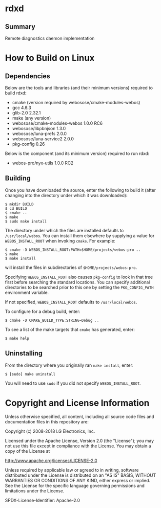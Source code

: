 rdxd
=====

Summary
-------
Remote diagnostics daemon implementation

How to Build on Linux
=====================

## Dependencies

Below are the tools and libraries (and their minimum versions) required to build
rdxd:

* cmake (version required by webosose/cmake-modules-webos)
* gcc 4.6.3
* glib-2.0 2.32.1
* make (any version)
* webosose/cmake-modules-webos 1.0.0 RC6
* webosose/libpbnjson 1.3.0
* webosose/luna-prefs 2.0.0
* webosose/luna-service2 2.0.0
* pkg-config 0.26

Below is the component (and its minimum version) required to run rdxd:

* webos-pro/nyx-utils 1.0.0 RC2

## Building

Once you have downloaded the source, enter the following to build it (after
changing into the directory under which it was downloaded):

    $ mkdir BUILD
    $ cd BUILD
    $ cmake ..
    $ make
    $ sudo make install

The directory under which the files are installed defaults to `/usr/local/webos`.
You can install them elsewhere by supplying a value for `WEBOS_INSTALL_ROOT`
when invoking `cmake`. For example:

    $ cmake -D WEBOS_INSTALL_ROOT:PATH=$HOME/projects/webos-pro ..
    $ make
    $ make install

will install the files in subdirectories of `$HOME/projects/webos-pro`.

Specifying `WEBOS_INSTALL_ROOT` also causes `pkg-config` to look in that tree
first before searching the standard locations. You can specify additional
directories to be searched prior to this one by setting the `PKG_CONFIG_PATH`
environment variable.

If not specified, `WEBOS_INSTALL_ROOT` defaults to `/usr/local/webos`.

To configure for a debug build, enter:

    $ cmake -D CMAKE_BUILD_TYPE:STRING=Debug ..

To see a list of the make targets that `cmake` has generated, enter:

    $ make help

## Uninstalling

From the directory where you originally ran `make install`, enter:

    $ [sudo] make uninstall

You will need to use `sudo` if you did not specify `WEBOS_INSTALL_ROOT`.

Copyright and License Information
=================================
Unless otherwise specified, all content, including all source code files and
documentation files in this repository are:

Copyright (c) 2008-2018 LG Electronics, Inc.

Licensed under the Apache License, Version 2.0 (the "License");
you may not use this file except in compliance with the License.
You may obtain a copy of the License at

http://www.apache.org/licenses/LICENSE-2.0

Unless required by applicable law or agreed to in writing, software
distributed under the License is distributed on an "AS IS" BASIS,
WITHOUT WARRANTIES OR CONDITIONS OF ANY KIND, either express or implied.
See the License for the specific language governing permissions and
limitations under the License.

SPDX-License-Identifier: Apache-2.0

